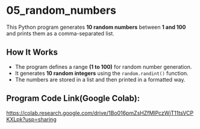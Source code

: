 # 05_random_numbers

This Python program generates **10 random numbers** between **1 and 100** and prints them as a comma-separated list.

## How It Works
- The program defines a range **(1 to 100)** for random number generation.
- It generates **10 random integers** using the `random.randint()` function.
- The numbers are stored in a list and then printed in a formatted way.

## Program Code Link(Google Colab):
https://colab.research.google.com/drive/1Bo016pmZsHZfMlPczWjT11tsVCPKXLpk?usp=sharing